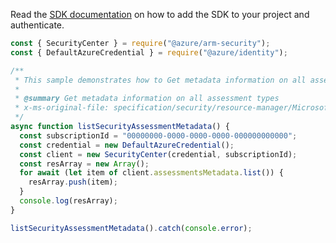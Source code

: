 Read the [SDK documentation](https://github.com/Azure/azure-sdk-for-js/blob/%40azure%2Farm-security_5.0.0/sdk/security/arm-security/README.md) on how to add the SDK to your project and authenticate.

```javascript
const { SecurityCenter } = require("@azure/arm-security");
const { DefaultAzureCredential } = require("@azure/identity");

/**
 * This sample demonstrates how to Get metadata information on all assessment types
 *
 * @summary Get metadata information on all assessment types
 * x-ms-original-file: specification/security/resource-manager/Microsoft.Security/stable/2021-06-01/examples/AssessmentsMetadata/ListAssessmentsMetadata_example.json
 */
async function listSecurityAssessmentMetadata() {
  const subscriptionId = "00000000-0000-0000-0000-000000000000";
  const credential = new DefaultAzureCredential();
  const client = new SecurityCenter(credential, subscriptionId);
  const resArray = new Array();
  for await (let item of client.assessmentsMetadata.list()) {
    resArray.push(item);
  }
  console.log(resArray);
}

listSecurityAssessmentMetadata().catch(console.error);
```
